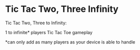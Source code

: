 # Tic Tac Two, Three Infinity
Tic Tac Two, Three to Infinity: 

1 to infinite* players Tic Tac Toe gameplay

*can only add as many players as your device is able to handle
